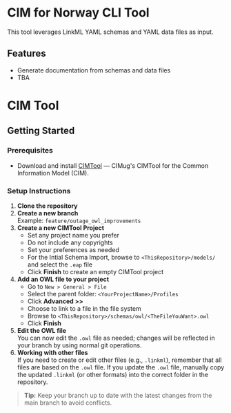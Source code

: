 # CIM for Norway CLI Tool

This tool leverages LinkML YAML schemas and YAML data files as input.

## Features

- Generate documentation from schemas and data files
- TBA

# CIM Tool

## Getting Started

### Prerequisites

- Download and install [CIMTool](https://github.com/cimug-org/CIMTool) — CIMug's CIMTool for the Common Information Model (CIM).

### Setup Instructions

1. **Clone the repository**
2. **Create a new branch**  
    Example: `feature/outage_owl_improvements`
3. **Create a new CIMTool Project**
    - Set any project name you prefer
    - Do not include any copyrights
    - Set your preferences as needed
    - For the Intial Schema Import, browse to `<ThisRepository>/models/` and select the `.eap` file
    - Click **Finish** to create an empty CIMTool project
4. **Add an OWL file to your project**
    - Go to `New > General > File`
    - Select the parent folder: `<YourProjectName>/Profiles`
    - Click **Advanced >>**
    - Choose to link to a file in the file system
    - Browse to `<ThisRepository>/schemas/owl/<TheFileYouWant>.owl`
    - Click **Finish**
5. **Edit the OWL file**  
    You can now edit the `.owl` file as needed; changes will be reflected in your branch by using normal git operations.
6. **Working with other files**  
    If you need to create or edit other files (e.g., `.linkml`), remember that all files are based on the `.owl` file. If you update the `.owl` file, manually copy the updated `.linkml` (or other formats) into the correct folder in the repository.

> **Tip:** Keep your branch up to date with the latest changes from the main branch to avoid conflicts.